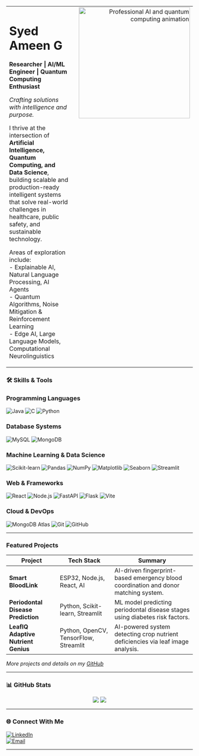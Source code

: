 <table>
  <tr>
    <td valign="top" style="padding-right:20px;">
      <h1>Syed Ameen G</h1>
      <p><strong>Researcher | AI/ML Engineer | Quantum Computing Enthusiast</strong></p>
      <p><em>Crafting solutions with intelligence and purpose.</em></p>
      <p>
        I thrive at the intersection of <strong>Artificial Intelligence, Quantum Computing, and Data Science</strong>,
        building scalable and production-ready intelligent systems that solve real-world challenges in healthcare, public safety, and sustainable technology.
      </p>
      <p>
        Areas of exploration include:<br>
        - Explainable AI, Natural Language Processing, AI Agents<br>
        - Quantum Algorithms, Noise Mitigation & Reinforcement Learning<br>
        - Edge AI, Large Language Models, Computational Neurolinguistics
      </p>
    </td>
    <td valign="top" align="right">
      <img src="https://user-images.githubusercontent.com/74038190/212749447-bfb7e725-6987-49d9-ae85-2015e3e7cc41.gif" width="300" alt="Professional AI and quantum computing animation"/>
    </td>
  </tr>
</table>


### 🛠️ Skills & Tools  

### Programming Languages
![Java](https://img.shields.io/badge/-Java-007396?logo=java&logoColor=white)
![C](https://img.shields.io/badge/-C-00599C?logo=c&logoColor=white)
![Python](https://img.shields.io/badge/-Python-3776AB?logo=python&logoColor=white)

### Database Systems
![MySQL](https://img.shields.io/badge/-MySQL-4479A1?logo=mysql&logoColor=white)
![MongoDB](https://img.shields.io/badge/-MongoDB-47A248?logo=mongodb&logoColor=white)

### Machine Learning & Data Science
![Scikit-learn](https://img.shields.io/badge/-Scikit--learn-F7931E?logo=scikitlearn&logoColor=white)
![Pandas](https://img.shields.io/badge/-Pandas-150458?logo=pandas&logoColor=white)
![NumPy](https://img.shields.io/badge/-NumPy-013243?logo=NumPy&logoColor=white)
![Matplotlib](https://img.shields.io/badge/-Matplotlib-11557C?logo=matplotlib&logoColor=white)
![Seaborn](https://img.shields.io/badge/-Seaborn-F54161?logo=seaborn&logoColor=white)
![Streamlit](https://img.shields.io/badge/-Streamlit-FF4B4B?logo=streamlit&logoColor=white)

### Web & Frameworks
![React](https://img.shields.io/badge/-React-61DAFB?logo=react&logoColor=black)
![Node.js](https://img.shields.io/badge/-Node.js-339933?logo=node.js&logoColor=white)
![FastAPI](https://img.shields.io/badge/-FastAPI-009688?logo=fastapi&logoColor=white)
![Flask](https://img.shields.io/badge/-Flask-000000?logo=flask&logoColor=white)
![Vite](https://img.shields.io/badge/-Vite-646CFF?logo=vite&logoColor=white)

### Cloud & DevOps
![MongoDB Atlas](https://img.shields.io/badge/-MongoDB_Atlas-47A248?logo=mongodb&logoColor=white)
![Git](https://img.shields.io/badge/-Git-F05032?logo=git&logoColor=white)
![GitHub](https://img.shields.io/badge/-GitHub-181717?logo=github&logoColor=white)
 


---

### Featured Projects  

| Project                        | Tech Stack                      | Summary                                                                                       |
|-------------------------------|--------------------------------|-----------------------------------------------------------------------------------------------|
| **Smart BloodLink**            | ESP32, Node.js, React, AI       | AI-driven fingerprint-based emergency blood coordination and donor matching system.           |
| **Periodontal Disease Prediction** | Python, Scikit-learn, Streamlit      | ML model predicting periodontal disease stages using diabetes risk factors.                    |
| **LeafIQ Adaptive Nutrient Genius** | Python, OpenCV, TensorFlow, Streamlit | AI-powered system detecting crop nutrient deficiencies via leaf image analysis.               |

*More projects and details on my [GitHub](https://github.com/SyedAmeenG)*

---

### 📊 GitHub Stats

<p align="center">
  <img src="https://github-readme-stats.vercel.app/api?username=SyedAmeenG&show_icons=true&theme=tokyonight" />
  <img src="https://github-readme-stats.vercel.app/api/top-langs/?username=SyedAmeenG&layout=compact&theme=tokyonight" />
</p>

---

### 🌐 Connect With Me  

[![LinkedIn](https://img.shields.io/badge/-LinkedIn-blue?logo=linkedin&logoColor=white)](https://linkedin.com/in/syed-ameen-ghouse)  
[![Email](https://img.shields.io/badge/-Email-red?logo=gmail&logoColor=white)](mailto:syedameengcse@example.com)  

---
